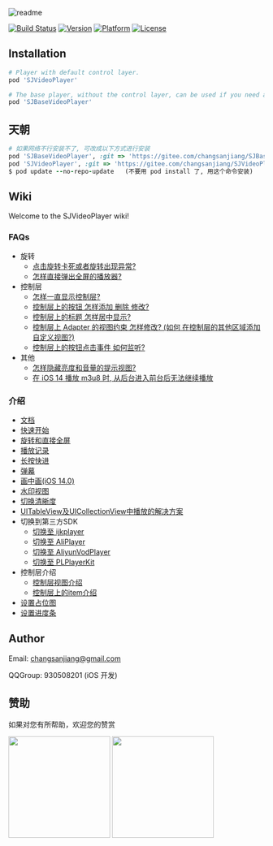 ![readme](https://user-images.githubusercontent.com/37614260/43947531-922a0712-9cb2-11e8-8f8d-4823a21308d3.png)

[![Build Status](https://travis-ci.org/changsanjiang/SJVideoPlayer.svg?branch=master)](https://travis-ci.org/changsanjiang/SJVideoPlayer)
[![Version](https://img.shields.io/cocoapods/v/SJVideoPlayer.svg?style=flat)](https://cocoapods.org/pods/SJVideoPlayer)
[![Platform](https://img.shields.io/badge/platform-iOS-blue.svg)](https://github.com/changsanjiang)
[![License](https://img.shields.io/github/license/changsanjiang/SJVideoPlayer.svg)](https://github.com/changsanjiang/SJVideoPlayer/blob/master/LICENSE.md)

## Installation
```ruby
# Player with default control layer.
pod 'SJVideoPlayer'

# The base player, without the control layer, can be used if you need a custom control layer.
pod 'SJBaseVideoPlayer'
```

## 天朝
```ruby
# 如果网络不行安装不了, 可改成以下方式进行安装
pod 'SJBaseVideoPlayer', :git => 'https://gitee.com/changsanjiang/SJBaseVideoPlayer.git'
pod 'SJVideoPlayer', :git => 'https://gitee.com/changsanjiang/SJVideoPlayer.git'
$ pod update --no-repo-update   (不要用 pod install 了, 用这个命令安装)
```

##  Wiki
Welcome to the SJVideoPlayer wiki!

### FAQs
- 旋转
    - [点击旋转卡死或者旋转出现异常?](https://github.com/changsanjiang/SJVideoPlayer/wiki/%E7%82%B9%E5%87%BB%E6%97%8B%E8%BD%AC%E5%8D%A1%E6%AD%BB%E6%88%96%E8%80%85%E6%97%8B%E8%BD%AC%E5%87%BA%E7%8E%B0%E5%BC%82%E5%B8%B8%3F)
    - [怎样直接弹出全屏的播放器?](https://github.com/changsanjiang/SJVideoPlayer/wiki/%E5%A6%82%E4%BD%95%E7%9B%B4%E6%8E%A5%E5%BC%B9%E5%87%BA%E5%85%A8%E5%B1%8F%E7%9A%84%E6%92%AD%E6%94%BE%E5%99%A8%3F)
- 控制层
    - [怎样一直显示控制层?](https://github.com/changsanjiang/SJVideoPlayer/wiki/%E5%A6%82%E4%BD%95%E4%B8%80%E7%9B%B4%E6%98%BE%E7%A4%BA%E6%8E%A7%E5%88%B6%E5%B1%82%3F)
    - [控制层上的按钮 怎样添加 删除 修改?](https://github.com/changsanjiang/SJVideoPlayer/wiki/%E6%8E%A7%E5%88%B6%E5%B1%82%E4%B8%8A%E7%9A%84%E6%8C%89%E9%92%AE%E5%A6%82%E4%BD%95-%E6%B7%BB%E5%8A%A0-%E5%88%A0%E9%99%A4-%E4%BF%AE%E6%94%B9%3F)
    - [控制层上的标题 怎样居中显示?](https://github.com/changsanjiang/SJVideoPlayer/wiki/%E5%A6%82%E4%BD%95%E4%BD%BF%E6%A0%87%E9%A2%98%E5%B1%85%E4%B8%AD%E6%98%BE%E7%A4%BA%3F)
    - [控制层上 Adapter 的视图约束 怎样修改? (如何 在控制层的其他区域添加自定义视图?)](https://github.com/changsanjiang/SJVideoPlayer/wiki/%E5%A6%82%E4%BD%95%E4%BF%AE%E6%94%B9%E6%8E%A7%E5%88%B6%E5%B1%82%E4%B8%8A%60Adapter%60%E7%9A%84%E8%A7%86%E5%9B%BE%E7%BA%A6%E6%9D%9F%3F-(%E5%A6%82%E4%BD%95%E5%9C%A8%E6%8E%A7%E5%88%B6%E5%B1%82%E7%9A%84%E5%85%B6%E4%BB%96%E5%8C%BA%E5%9F%9F%E6%B7%BB%E5%8A%A0%E8%87%AA%E5%AE%9A%E4%B9%89%E8%A7%86%E5%9B%BE%3F))
    - [控制层上的按钮点击事件 如何监听?](https://github.com/changsanjiang/SJVideoPlayer/wiki/%E5%A6%82%E4%BD%95%E7%9B%91%E5%90%AC%E6%8E%A7%E5%88%B6%E5%B1%82%E4%B8%8A%E7%9A%84%E6%8C%89%E9%92%AE%E7%82%B9%E5%87%BB%E4%BA%8B%E4%BB%B6%3F)
- 其他
    - [怎样隐藏亮度和音量的提示视图?](https://github.com/changsanjiang/SJVideoPlayer/wiki/%E5%A6%82%E4%BD%95-%E9%9A%90%E8%97%8F%E4%BA%AE%E5%BA%A6%E5%92%8C%E9%9F%B3%E9%87%8F%E7%9A%84%E6%8F%90%E7%A4%BA%E8%A7%86%E5%9B%BE%3F)
    - [在 iOS 14 播放 m3u8 时, 从后台进入前台后无法继续播放](https://github.com/changsanjiang/SJVideoPlayer/wiki/%E5%9C%A8-iOS-14-%E6%92%AD%E6%94%BE-m3u8-%E6%97%B6,-%E4%BB%8E%E5%90%8E%E5%8F%B0%E8%BF%9B%E5%85%A5%E5%89%8D%E5%8F%B0%E5%90%8E%E6%97%A0%E6%B3%95%E7%BB%A7%E7%BB%AD%E6%92%AD%E6%94%BE)

### 介绍 
- [文档](https://github.com/changsanjiang/SJVideoPlayer/wiki/Documents)
- [快速开始](https://github.com/changsanjiang/SJVideoPlayer/wiki/%E5%BF%AB%E9%80%9F%E5%BC%80%E5%A7%8B)
- [旋转和直接全屏](https://github.com/changsanjiang/SJVideoPlayer/wiki/旋转和直接全屏)
- [播放记录](https://github.com/changsanjiang/SJVideoPlayer/wiki/%E6%92%AD%E6%94%BE%E8%AE%B0%E5%BD%95)
- [长按快进](https://github.com/changsanjiang/SJVideoPlayer/wiki/%E9%95%BF%E6%8C%89%E5%BF%AB%E8%BF%9B)
- [弹幕](https://github.com/changsanjiang/SJVideoPlayer/wiki/%E5%BC%B9%E5%B9%95)
- [画中画(iOS 14.0)](https://github.com/changsanjiang/SJVideoPlayer/wiki/iOS-14-%E7%94%BB%E4%B8%AD%E7%94%BB)
- [水印视图](https://github.com/changsanjiang/SJVideoPlayer/wiki/水印视图)
- [切换清晰度](https://github.com/changsanjiang/SJVideoPlayer/wiki/%E5%88%87%E6%8D%A2%E6%B8%85%E6%99%B0%E5%BA%A6)
- [UITableView及UICollectionView中播放的解决方案](https://github.com/changsanjiang/SJVideoPlayer/wiki/UITableView%E5%8F%8AUICollectionView%E4%B8%AD%E6%92%AD%E6%94%BE%E7%9A%84%E8%A7%A3%E5%86%B3%E6%96%B9%E6%A1%88v2)
- 切换到第三方SDK
    - [切换至 ijkplayer](https://github.com/changsanjiang/SJVideoPlayer/wiki/Use-ijkplayer)
    - [切换至 AliPlayer](https://github.com/changsanjiang/SJVideoPlayer/wiki/Use-AliPlayer)
    - [切换至 AliyunVodPlayer](https://github.com/changsanjiang/SJVideoPlayer/wiki/Use-AliVodPlayer)
    - [切换至 PLPlayerKit](https://github.com/changsanjiang/SJVideoPlayer/wiki/Use-PLPlayerKit)
- 控制层介绍
    - [控制层视图介绍](https://github.com/changsanjiang/SJVideoPlayer/wiki/Control-Layer-Views)
    - [控制层上的item介绍](https://github.com/changsanjiang/SJVideoPlayer/wiki/Setup-Control-Layer-View)
- [设置占位图](https://github.com/changsanjiang/SJVideoPlayer/wiki/Setup-Placeholder-Image)
- [设置进度条](https://github.com/changsanjiang/SJVideoPlayer/wiki/Setup-Progress-Slider)

## Author

Email: changsanjiang@gmail.com

QQGroup: 930508201 (iOS 开发)

## 赞助
如果对您有所帮助，欢迎您的赞赏

<img src="https://github.com/changsanjiang/SJBaseVideoPlayer/blob/master/Project/Project/imgs/thanks_zfb.JPG?raw=true" width="200">
<img src="https://github.com/changsanjiang/SJBaseVideoPlayer/blob/master/Project/Project/imgs/thanks_wechat.JPG?raw=true" width="200">
